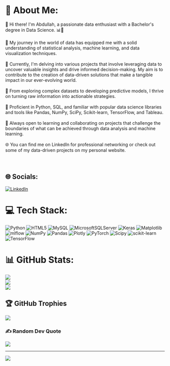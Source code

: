 # 💫 About Me:
👋 Hi there! I'm Abdullah, a passionate data enthusiast with a Bachelor's degree in Data Science. 📊🔬<br><br>🌟 My journey in the world of data has equipped me with a solid understanding of statistical analysis, machine learning, and data visualization techniques.<br><br>🔭 Currently, I'm delving into various projects that involve leveraging data to uncover valuable insights and drive informed decision-making. My aim is to contribute to the creation of data-driven solutions that make a tangible impact in our ever-evolving world. <br><br>🚀 From exploring complex datasets to developing predictive models, I thrive on turning raw information into actionable strategies.<br><br>🔧 Proficient in Python, SQL, and familiar with popular data science libraries and tools like Pandas, NumPy, SciPy, Scikit-learn, TensorFlow, and Tableau.<br><br>📖 Always open to learning and collaborating on projects that challenge the boundaries of what can be achieved through data analysis and machine learning.<br><br>🌐 You can find me on LinkedIn for professional networking or check out some of my data-driven projects on my personal website.<br><br><br>


## 🌐 Socials:
[![LinkedIn](https://img.shields.io/badge/LinkedIn-%230077B5.svg?logo=linkedin&logoColor=white)](https://linkedin.com/in/abdullahmadanat) 

# 💻 Tech Stack:
![Python](https://img.shields.io/badge/python-3670A0?style=for-the-badge&logo=python&logoColor=ffdd54) ![HTML5](https://img.shields.io/badge/html5-%23E34F26.svg?style=for-the-badge&logo=html5&logoColor=white) ![MySQL](https://img.shields.io/badge/mysql-%2300000f.svg?style=for-the-badge&logo=mysql&logoColor=white) ![MicrosoftSQLServer](https://img.shields.io/badge/Microsoft%20SQL%20Server-CC2927?style=for-the-badge&logo=microsoft%20sql%20server&logoColor=white) ![Keras](https://img.shields.io/badge/Keras-%23D00000.svg?style=for-the-badge&logo=Keras&logoColor=white) ![Matplotlib](https://img.shields.io/badge/Matplotlib-%23ffffff.svg?style=for-the-badge&logo=Matplotlib&logoColor=black) ![mlflow](https://img.shields.io/badge/mlflow-%23d9ead3.svg?style=for-the-badge&logo=numpy&logoColor=blue) ![NumPy](https://img.shields.io/badge/numpy-%23013243.svg?style=for-the-badge&logo=numpy&logoColor=white) ![Pandas](https://img.shields.io/badge/pandas-%23150458.svg?style=for-the-badge&logo=pandas&logoColor=white) ![Plotly](https://img.shields.io/badge/Plotly-%233F4F75.svg?style=for-the-badge&logo=plotly&logoColor=white) ![PyTorch](https://img.shields.io/badge/PyTorch-%23EE4C2C.svg?style=for-the-badge&logo=PyTorch&logoColor=white) ![Scipy](https://img.shields.io/badge/SciPy-%230C55A5.svg?style=for-the-badge&logo=scipy&logoColor=%white) ![scikit-learn](https://img.shields.io/badge/scikit--learn-%23F7931E.svg?style=for-the-badge&logo=scikit-learn&logoColor=white) ![TensorFlow](https://img.shields.io/badge/TensorFlow-%23FF6F00.svg?style=for-the-badge&logo=TensorFlow&logoColor=white)
# 📊 GitHub Stats:
![](https://github-readme-stats.vercel.app/api?username=Amadanat&theme=default&hide_border=true&include_all_commits=false&count_private=false)<br/>
![](https://github-readme-streak-stats.herokuapp.com/?user=Amadanat&theme=default&hide_border=true)<br/>
![](https://github-readme-stats.vercel.app/api/top-langs/?username=Amadanat&theme=default&hide_border=true&include_all_commits=false&count_private=false&layout=compact)

## 🏆 GitHub Trophies
![](https://github-profile-trophy.vercel.app/?username=Amadanat&theme=gruvbox&no-frame=false&no-bg=false&margin-w=4)

### ✍️ Random Dev Quote
![](https://quotes-github-readme.vercel.app/api?type=horizontal&theme=light)

---
[![](https://visitcount.itsvg.in/api?id=Amadanat&icon=0&color=1)](https://visitcount.itsvg.in)

<!-- Proudly created with GPRM ( https://gprm.itsvg.in ) -->
